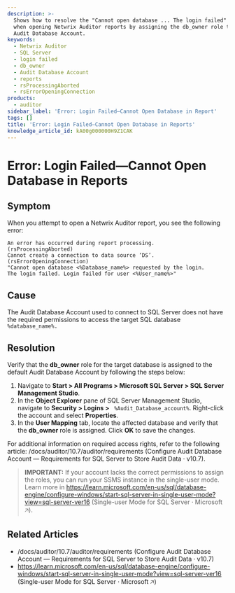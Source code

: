 ```yaml
---
description: >-
  Shows how to resolve the "Cannot open database ... The login failed" error
  when opening Netwrix Auditor reports by assigning the db_owner role to the
  Audit Database Account.
keywords:
  - Netwrix Auditor
  - SQL Server
  - login failed
  - db_owner
  - Audit Database Account
  - reports
  - rsProcessingAborted
  - rsErrorOpeningConnection
products:
  - auditor
sidebar_label: 'Error: Login Failed—Cannot Open Database in Report'
tags: []
title: 'Error: Login Failed—Cannot Open Database in Reports'
knowledge_article_id: kA00g000000H9Z1CAK
---
```


# Error: Login Failed—Cannot Open Database in Reports

## Symptom

When you attempt to open a Netwrix Auditor report, you see the following error:

```text
An error has occurred during report processing. 
(rsProcessingAborted) 
Cannot create a connection to data source ‘DS’. 
(rsErrorOpeningConnection) 
"Cannot open database <%Database_name%> requested by the login. 
The login failed. Login failed for user <%User_name%>"
```

## Cause

The Audit Database Account used to connect to SQL Server does not have the required permissions to access the target SQL database `%database_name%.`

## Resolution

Verify that the **db_owner** role for the target database is assigned to the default Audit Database Account by following the steps below:

1. Navigate to **Start > All Programs > Microsoft SQL Server > SQL Server Management Studio**.
2. In the **Object Explorer** pane of SQL Server Management Studio, navigate to **Security > Logins >** ` %Audit_Database_account%`. Right-click the account and select **Properties**.
3. In the **User Mapping** tab, locate the affected database and verify that the **db_owner** role is assigned. Click **OK** to save the changes.

For additional information on required access rights, refer to the following article: /docs/auditor/10.7/auditor/requirements (Configure Audit Database Account — Requirements for SQL Server to Store Audit Data · v10.7).

> **IMPORTANT:** If your account lacks the correct permissions to assign the roles, you can run your SSMS instance in the single-user mode. Learn more in https://learn.microsoft.com/en-us/sql/database-engine/configure-windows/start-sql-server-in-single-user-mode?view=sql-server-ver16 (Single-user Mode for SQL Server · Microsoft &#129125;).

## Related Articles

- /docs/auditor/10.7/auditor/requirements (Configure Audit Database Account — Requirements for SQL Server to Store Audit Data · v10.7)
- https://learn.microsoft.com/en-us/sql/database-engine/configure-windows/start-sql-server-in-single-user-mode?view=sql-server-ver16 (Single-user Mode for SQL Server · Microsoft &#129125;)
